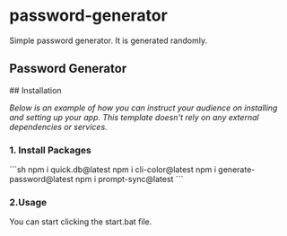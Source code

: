 # password-generator
Simple password generator.
It is generated randomly.


<h2>
 Password Generator
  </h2>
## Installation

_Below is an example of how you can instruct your audience on installing and setting up your app. This template doesn't rely on any external dependencies or services._

<h3> 1. Install Packages </h3>
   ```sh
   npm i quick.db@latest
   npm i cli-color@latest
   npm i generate-password@latest
   npm i prompt-sync@latest
   ```
 <h3>2.Usage</h3>
You can start clicking the start.bat file.
